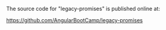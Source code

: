 The source code for "legacy-promises" is published online at:

https://github.com/AngularBootCamp/legacy-promises

